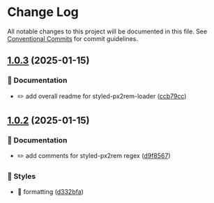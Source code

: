 # Change Log

All notable changes to this project will be documented in this file.
See [Conventional Commits](https://conventionalcommits.org) for commit guidelines.

## [1.0.3](https://github.com/asde29873012549/lang-packages/compare/@lang/styled-px2rem-loader@1.0.2...@lang/styled-px2rem-loader@1.0.3) (2025-01-15)


### 📝 Documentation

* ✏️ add overall readme for styled-px2rem-loader ([ccb79cc](https://github.com/asde29873012549/lang-packages/commit/ccb79ccfc6d886fc014f5dfb5c7abb013e021158))



## [1.0.2](https://github.com/asde29873012549/lang-packages/compare/@lang/styled-px2rem-loader@1.0.1...@lang/styled-px2rem-loader@1.0.2) (2025-01-15)


### 📝 Documentation

* ✏️ add comments for styled-px2rem regex ([d9f8567](https://github.com/asde29873012549/lang-packages/commit/d9f85670390104dd0514021bd59fcf1a85418056))


### 💄 Styles

* 💄 formatting ([d332bfa](https://github.com/asde29873012549/lang-packages/commit/d332bfa963e246077c6ad0be6c76fd6dfbf6152e))
